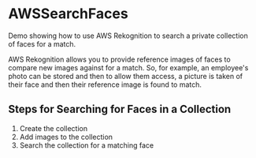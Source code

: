 # AWSSearchFaces
Demo showing how to use AWS Rekognition to search a private collection of faces for a match.

AWS Rekognition allows you to provide reference images of faces to compare new images against for a match.  So, 
for example, an employee's photo can be stored and then to allow them access, a picture is taken of their face and 
then their reference image is found to match.


## Steps for Searching for Faces in a Collection
1. Create the collection
2. Add images to the collection
3. Search the collection for a matching face


